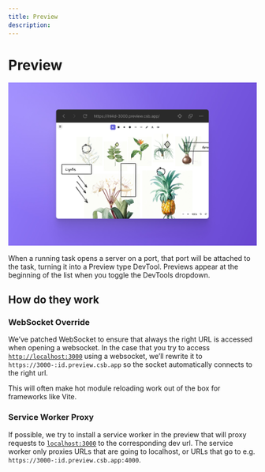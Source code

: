 ```yaml
---
title: Preview
description: 
---
```


# Preview

![CodeSandbox Projects Preview](../images/devtools-cover-preview.jpg)

When a running task opens a server on a port, that port will be attached to the task, turning it into a Preview type DevTool. Previews appear at the beginning of the list when you toggle the DevTools dropdown. 

## How do they work

### WebSocket Override

We’ve patched WebSocket to ensure that always the right URL is accessed when opening a websocket. In the case that you try to access [`http://localhost:3000`](http://localhost:3000) using a websocket, we’ll rewrite it to `https://3000-:id.preview.csb.app` so the socket automatically connects to the right url.

This will often make hot module reloading work out of the box for frameworks like Vite.

### Service Worker Proxy

If possible, we try to install a service worker in the preview that will proxy requests to [`localhost:3000`](http://localhost:3000) to the corresponding dev url. The service worker only proxies URLs that are going to localhost, or URLs that go to e.g. `https://3000-:id.preview.csb.app:4000`.